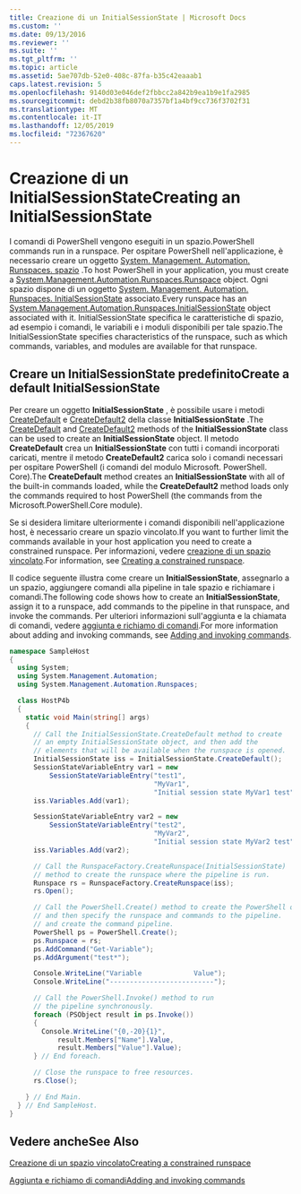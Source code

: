 ```yaml
---
title: Creazione di un InitialSessionState | Microsoft Docs
ms.custom: ''
ms.date: 09/13/2016
ms.reviewer: ''
ms.suite: ''
ms.tgt_pltfrm: ''
ms.topic: article
ms.assetid: 5ae707db-52e0-408c-87fa-b35c42eaaab1
caps.latest.revision: 5
ms.openlocfilehash: 9140d03e046def2fbbcc2a842b9ea1b9e1fa2985
ms.sourcegitcommit: debd2b38fb8070a7357bf1a4bf9cc736f3702f31
ms.translationtype: MT
ms.contentlocale: it-IT
ms.lasthandoff: 12/05/2019
ms.locfileid: "72367620"
---
```

# <a name="creating-an-initialsessionstate"></a><span data-ttu-id="847ef-102">Creazione di un InitialSessionState</span><span class="sxs-lookup"><span data-stu-id="847ef-102">Creating an InitialSessionState</span></span>

<span data-ttu-id="847ef-103">I comandi di PowerShell vengono eseguiti in un spazio.</span><span class="sxs-lookup"><span data-stu-id="847ef-103">PowerShell commands run in a runspace.</span></span>
<span data-ttu-id="847ef-104">Per ospitare PowerShell nell'applicazione, è necessario creare un oggetto [System. Management. Automation. Runspaces. spazio](/dotnet/api/System.Management.Automation.Runspaces.Runspace) .</span><span class="sxs-lookup"><span data-stu-id="847ef-104">To host PowerShell in your application, you must create a [System.Management.Automation.Runspaces.Runspace](/dotnet/api/System.Management.Automation.Runspaces.Runspace) object.</span></span>
<span data-ttu-id="847ef-105">Ogni spazio dispone di un oggetto [System. Management. Automation. Runspaces. InitialSessionState](/dotnet/api/System.Management.Automation.Runspaces.InitialSessionState) associato.</span><span class="sxs-lookup"><span data-stu-id="847ef-105">Every runspace has an [System.Management.Automation.Runspaces.InitialSessionState](/dotnet/api/System.Management.Automation.Runspaces.InitialSessionState) object associated with it.</span></span>
<span data-ttu-id="847ef-106">InitialSessionState specifica le caratteristiche di spazio, ad esempio i comandi, le variabili e i moduli disponibili per tale spazio.</span><span class="sxs-lookup"><span data-stu-id="847ef-106">The InitialSessionState specifies characteristics of the runspace, such as which commands, variables, and modules are available for that runspace.</span></span>

## <a name="create-a-default-initialsessionstate"></a><span data-ttu-id="847ef-107">Creare un InitialSessionState predefinito</span><span class="sxs-lookup"><span data-stu-id="847ef-107">Create a default InitialSessionState</span></span>

<span data-ttu-id="847ef-108">Per creare un oggetto **InitialSessionState** , è possibile usare i metodi [CreateDefault](/dotnet/api/System.Management.Automation.Runspaces.InitialSessionState.CreateDefault) e [CreateDefault2](/dotnet/api/System.Management.Automation.Runspaces.InitialSessionState.CreateDefault2) della classe **InitialSessionState** .</span><span class="sxs-lookup"><span data-stu-id="847ef-108">The [CreateDefault](/dotnet/api/System.Management.Automation.Runspaces.InitialSessionState.CreateDefault) and [CreateDefault2](/dotnet/api/System.Management.Automation.Runspaces.InitialSessionState.CreateDefault2) methods of the **InitialSessionState** class can be used to create an **InitialSessionState** object.</span></span>
<span data-ttu-id="847ef-109">Il metodo **CreateDefault** crea un **InitialSessionState** con tutti i comandi incorporati caricati, mentre il metodo **CreateDefault2** carica solo i comandi necessari per ospitare PowerShell (i comandi del modulo Microsoft. PowerShell. Core).</span><span class="sxs-lookup"><span data-stu-id="847ef-109">The **CreateDefault** method creates an **InitialSessionState** with all of the built-in commands loaded, while the **CreateDefault2** method loads only the commands required to host PowerShell (the commands from the Microsoft.PowerShell.Core module).</span></span>

<span data-ttu-id="847ef-110">Se si desidera limitare ulteriormente i comandi disponibili nell'applicazione host, è necessario creare un spazio vincolato.</span><span class="sxs-lookup"><span data-stu-id="847ef-110">If you want to further limit the commands available in your host application you need to create a constrained runspace.</span></span>
<span data-ttu-id="847ef-111">Per informazioni, vedere [creazione di un spazio vincolato](creating-a-constrained-runspace.md).</span><span class="sxs-lookup"><span data-stu-id="847ef-111">For information, see [Creating a constrained runspace](creating-a-constrained-runspace.md).</span></span>

<span data-ttu-id="847ef-112">Il codice seguente illustra come creare un **InitialSessionState**, assegnarlo a un spazio, aggiungere comandi alla pipeline in tale spazio e richiamare i comandi.</span><span class="sxs-lookup"><span data-stu-id="847ef-112">The following code shows how to create an **InitialSessionState**, assign it to a runspace, add commands to the pipeline in that runspace, and invoke the commands.</span></span>
<span data-ttu-id="847ef-113">Per ulteriori informazioni sull'aggiunta e la chiamata di comandi, vedere [aggiunta e richiamo di comandi](adding-and-invoking-commands.md).</span><span class="sxs-lookup"><span data-stu-id="847ef-113">For more information about adding and invoking commands, see [Adding and invoking commands](adding-and-invoking-commands.md).</span></span>

```csharp
namespace SampleHost
{
  using System;
  using System.Management.Automation;
  using System.Management.Automation.Runspaces;

  class HostP4b
  {
    static void Main(string[] args)
    {
      // Call the InitialSessionState.CreateDefault method to create
      // an empty InitialSessionState object, and then add the
      // elements that will be available when the runspace is opened.
      InitialSessionState iss = InitialSessionState.CreateDefault();
      SessionStateVariableEntry var1 = new
          SessionStateVariableEntry("test1",
                                    "MyVar1",
                                    "Initial session state MyVar1 test");
      iss.Variables.Add(var1);

      SessionStateVariableEntry var2 = new
          SessionStateVariableEntry("test2",
                                    "MyVar2",
                                    "Initial session state MyVar2 test");
      iss.Variables.Add(var2);

      // Call the RunspaceFactory.CreateRunspace(InitialSessionState)
      // method to create the runspace where the pipeline is run.
      Runspace rs = RunspaceFactory.CreateRunspace(iss);
      rs.Open();

      // Call the PowerShell.Create() method to create the PowerShell object,
      // and then specify the runspace and commands to the pipeline.
      // and create the command pipeline.
      PowerShell ps = PowerShell.Create();
      ps.Runspace = rs;
      ps.AddCommand("Get-Variable");
      ps.AddArgument("test*");

      Console.WriteLine("Variable             Value");
      Console.WriteLine("--------------------------");

      // Call the PowerShell.Invoke() method to run
      // the pipeline synchronously.
      foreach (PSObject result in ps.Invoke())
      {
        Console.WriteLine("{0,-20}{1}",
            result.Members["Name"].Value,
            result.Members["Value"].Value);
      } // End foreach.

      // Close the runspace to free resources.
      rs.Close();

    } // End Main.
  } // End SampleHost.
}
```

## <a name="see-also"></a><span data-ttu-id="847ef-114">Vedere anche</span><span class="sxs-lookup"><span data-stu-id="847ef-114">See Also</span></span>

[<span data-ttu-id="847ef-115">Creazione di un spazio vincolato</span><span class="sxs-lookup"><span data-stu-id="847ef-115">Creating a constrained runspace</span></span>](creating-a-constrained-runspace.md)

[<span data-ttu-id="847ef-116">Aggiunta e richiamo di comandi</span><span class="sxs-lookup"><span data-stu-id="847ef-116">Adding and invoking commands</span></span>](adding-and-invoking-commands.md)
